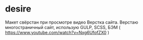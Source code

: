 # desire
Макет свёрстан при просмотре видео Верстка сайта. Верстаю многостраничный сайт, использую GULP, SCSS, БЭМ ( https://www.youtube.com/watch?v=Nxg6UfofZX0 )
